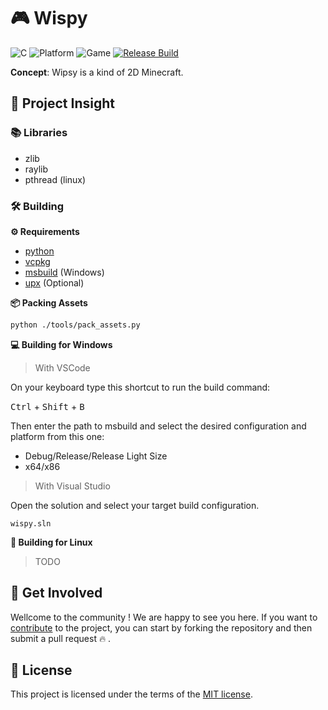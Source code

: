 # 🎮 Wispy

![C](https://img.shields.io/badge/lang-C%20🔥-ccc) ![Platform](https://img.shields.io/badge/platform-windows%20🌐-purple) ![Game](https://img.shields.io/badge/game-wispy%20🎮-green) [![Release Build](https://github.com/julesgrc0/wispy/actions/workflows/release.yml/badge.svg)](https://github.com/julesgrc0/wispy/actions/workflows/release.yml)


**Concept**: Wipsy is a kind of 2D Minecraft.

## 🚀 Project Insight

### 📚 Libraries

- zlib   
- raylib 
- pthread (linux)

### 🛠 Building 

**⚙ Requirements**

- [python](https://www.python.org/downloads/)
- [vcpkg](https://github.com/microsoft/vcpkg.git)
- [msbuild](https://visualstudio.microsoft.com/fr/downloads/) (Windows)
- [upx](https://github.com/upx/upx) (Optional)

**📦 Packing Assets**

```bash
python ./tools/pack_assets.py
```

**💻 Building for Windows**

> With VSCode

On your keyboard type this shortcut to run the build command:

<kbd>Ctrl</kbd> + <kbd>Shift</kbd> + <kbd>B</kbd>

Then enter the path to msbuild and select the desired configuration and platform from this one:

- Debug/Release/Release Light Size
- x64/x86

> With Visual Studio

Open the solution and select your target build configuration.

```
wispy.sln
```

**🚧 Building for Linux**

> TODO

## 🤝 Get Involved

Wellcome to the community ! We are happy to see you here. If you want to [contribute](CONTRIBUTING.md) to the project, you can start by forking the repository and then submit a pull request 🔥 .

## 📃 License

This project is licensed under the terms of the [MIT license](LICENSE).
